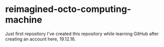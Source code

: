 # reimagined-octo-computing-machine
Just first repository
I've created this repository while learning GitHub after creating an account here, 19.12.16.
